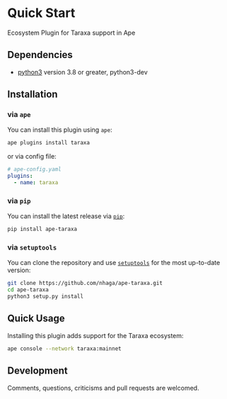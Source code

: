 # Quick Start

Ecosystem Plugin for Taraxa support in Ape

## Dependencies

* [python3](https://www.python.org/downloads) version 3.8 or greater, python3-dev

## Installation

### via `ape`

You can install this plugin using `ape`:

```bash
ape plugins install taraxa
```

or via config file:

```yaml
# ape-config.yaml
plugins:
  - name: taraxa
```

### via `pip`

You can install the latest release via [`pip`](https://pypi.org/project/pip/):

```bash
pip install ape-taraxa
```

### via `setuptools`

You can clone the repository and use [`setuptools`](https://github.com/pypa/setuptools) for the most up-to-date version:

```bash
git clone https://github.com/nhaga/ape-taraxa.git
cd ape-taraxa
python3 setup.py install
```

## Quick Usage

Installing this plugin adds support for the Taraxa ecosystem:

```bash
ape console --network taraxa:mainnet
```

## Development

Comments, questions, criticisms and pull requests are welcomed.
